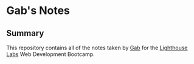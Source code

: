 # Gab's Notes

## Summary

This repository contains all of the notes taken by [Gab](https://github.com/Miaouchkinz) for the [Lighthouse Labs](https://www.lighthouselabs.ca/) Web Development Bootcamp.